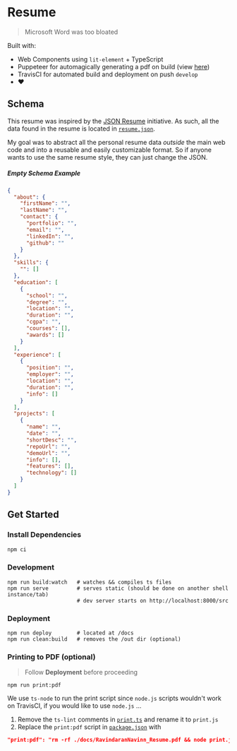 # Resume
> Microsoft Word was too bloated

Built with:  
  - Web Components using `lit-element` + TypeScript  
  - Puppeteer for automagically generating a pdf on build (view [here](https://github.com/navn-r/resume/blob/master/RavindaranNavinn_Resume.pdf))  
  - TravisCI for automated build and deployment on push `develop`
  - :heart:

## Schema

This resume was inspired by the [JSON Resume](https://jsonresume.org/schema/) initiative. As such, all the data found in the resume is located in [`resume.json`](/src/resume.json).  

My goal was to abstract all the personal resume data *outside* the main web code and into a reusable and easily customizable format. So if anyone wants to use the same resume style, they can just change the JSON.

##### Empty Schema Example
```json
{
  "about": {
    "firstName": "",
    "lastName": "",
    "contact": {
      "portfolio": "",
      "email": "",
      "linkedIn": "",
      "github": ""
    }
  },
  "skills": {
    "": []
  },
  "education": [
    {
      "school": "",
      "degree": "",
      "location": "",
      "duration": "",
      "cgpa": "",
      "courses": [],
      "awards": []
    }
  ],
  "experience": [
    {
      "position": "",
      "employer": "",
      "location": "",
      "duration": "",
      "info": []
    }
  ],
  "projects": [
    {
      "name": "",
      "date": "",
      "shortDesc": "",
      "repoUrl": "",
      "demoUrl": "",
      "info": [],
      "features": [],
      "technology": []
    }
  ]
}
```
  
## Get Started

### Install Dependencies
```bash
npm ci
```

### Development
```
npm run build:watch   # watches && compiles ts files
npm run serve         # serves static (should be done on another shell instance/tab)
                      # dev server starts on http://localhost:8000/src
```

### Deployment
```
npm run deploy        # located at /docs
npm run clean:build   # removes the /out dir (optional)
```

### Printing to PDF (optional)  
> Follow **Deployment** before proceeding
```
npm run print:pdf
```  

We use `ts-node` to run the print script since `node.js` scripts wouldn't work on TravisCI, if you would like to use `node.js` ...  
  1. Remove the `ts-lint` comments in [`print.ts`](https://github.com/navn-r/resume/blob/develop/print.ts) and rename it to `print.js`  
  2. Replace the `print:pdf` script in [`package.json`](https://github.com/navn-r/resume/blob/develop/package.json) with    
  ```json
  "print:pdf": "rm -rf ./docs/RavindaranNavinn_Resume.pdf && node print.js",
  ```

